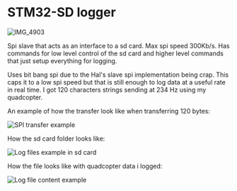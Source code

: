 # STM32-SD logger
![IMG_4903](https://github.com/user-attachments/assets/645b17e6-43e6-43a9-9442-c1b80d204d96)

Spi slave that acts as an interface to a sd card. Max spi speed 300Kb/s. Has commands for low level control of the sd card and higher level commands that just setup everything for logging.

Uses bit bang spi due to the Hal's slave spi implementation being crap. This caps it to a low spi speed but that is still enough to log data at a useful rate in real time. I got 120 characters strings sending at 234 Hz using my quadcopter.

An example of how the transfer look like when transferring 120 bytes:

![SPI transfer example](./images/logger_max_speed_logic_analyzer.png)

How the sd card folder looks like:

![Log files example in sd card](./images/log_files_example.png)

How the file looks like with quadcopter data i logged:

![Log file content example](./images/file_contents.png)
